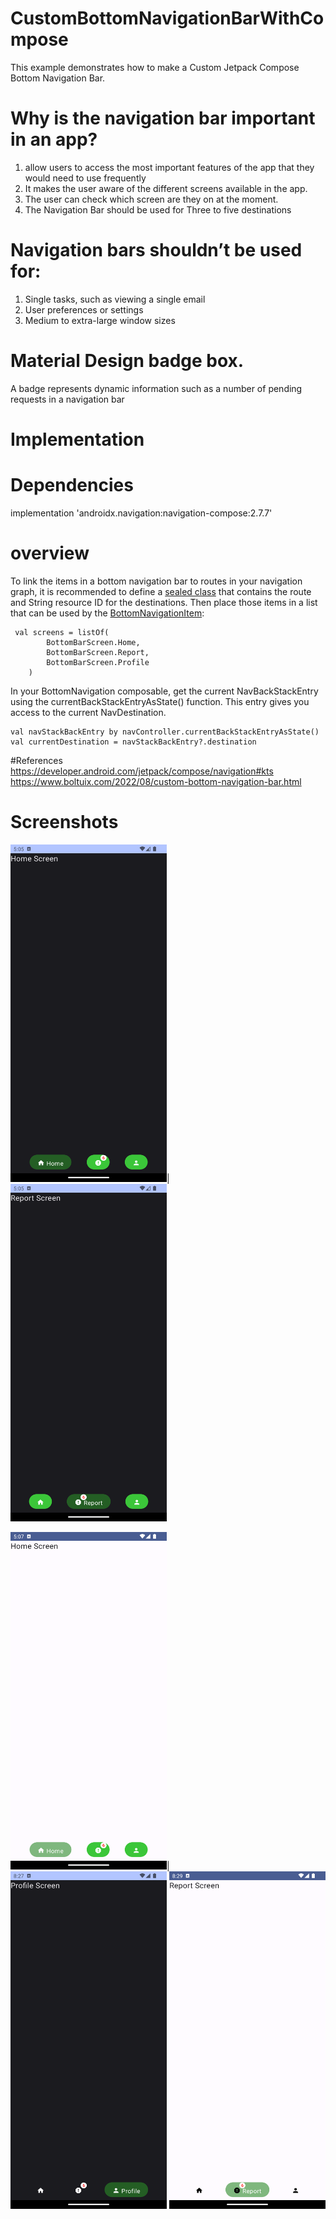 # CustomBottomNavigationBarWithCompose
This example demonstrates how to make a Custom Jetpack Compose Bottom Navigation Bar.
# Why is the navigation bar important in an app?
1. allow users to access the most important features of the app that they would need to use frequently
2. It makes the user aware of the different screens available in the app.
3. The user can check which screen are they on at the moment.
4. The Navigation Bar should be used for Three to five destinations
# Navigation bars shouldn’t be used for:
1. Single tasks, such as viewing a single email
2. User preferences or settings
3. Medium to extra-large window sizes
# Material Design badge box.
A badge represents dynamic information such as a number of pending requests in a navigation bar
# Implementation  

   
# Dependencies 
implementation 'androidx.navigation:navigation-compose:2.7.7'
# overview
To link the items in a bottom navigation bar to routes in your navigation graph, it is recommended to define a [sealed class](https://github.com/denkiri/CustomBottomNavigationBarWithCompose/blob/master/app/src/main/java/com/example/custombottomnavigationbarwithcompose/ui/navigation/BottomBarScreen.kt) that contains the route and String resource ID for the destinations.
Then place those items in a list that can be used by the [BottomNavigationItem](https://github.com/denkiri/CustomBottomNavigationBarWithCompose/blob/master/app/src/main/java/com/example/custombottomnavigationbarwithcompose/ui/navigation/BottomNav.kt):
```
 val screens = listOf(
        BottomBarScreen.Home,
        BottomBarScreen.Report,
        BottomBarScreen.Profile
    )
```
In your BottomNavigation composable, get the current NavBackStackEntry using the currentBackStackEntryAsState() function. This entry gives you access to the current NavDestination.
```
val navStackBackEntry by navController.currentBackStackEntryAsState()
val currentDestination = navStackBackEntry?.destination
```
#References
https://developer.android.com/jetpack/compose/navigation#kts
https://www.boltuix.com/2022/08/custom-bottom-navigation-bar.html

# Screenshots
<img src="https://github.com/denkiri/CustomBottomNavigationBarWithCompose/blob/master/Screenshot_20240216_050533.png" width="250" height="540">|<img src="https://github.com/denkiri/CustomBottomNavigationBarWithCompose/blob/master/Screenshot_20240216_050556.png" width="250" height="540">

<img src="https://github.com/denkiri/CustomBottomNavigationBarWithCompose/blob/master/Screenshot_20240216_050722.png" width="250" height="540">|<img src="https://github.com/denkiri/CustomBottomNavigationBarWithCompose/blob/master/Screenshot_20240216_082759.png" width="250" height="540">
<img src="https://github.com/denkiri/CustomBottomNavigationBarWithCompose/blob/master/Screenshot_20240216_082909.png" width="250" height="540">

   

